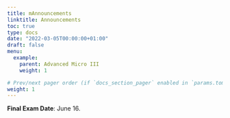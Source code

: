 ```yaml
---
title: mAnnouncements
linktitle: Announcements
toc: true
type: docs
date: "2022-03-05T00:00:00+01:00"
draft: false
menu:
  example:
    parent: Advanced Micro III
    weight: 1

# Prev/next pager order (if `docs_section_pager` enabled in `params.toml`)
weight: 1
---
```


**Final Exam Date**: June 16.